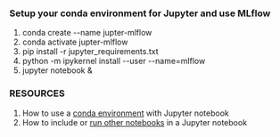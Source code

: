 ### Setup your conda environment for Jupyter and use MLflow
1. conda create --name jupter-mlflow
2. conda activate jupter-mlflow
3. pip install -r jupyter_requirements.txt
4. python -m ipykernel install --user --name=mlflow
4. jupyter notebook &

### RESOURCES

1. How to use a [conda environment](https://medium.com/@nrk25693/how-to-add-your-conda-environment-to-your-jupyter-notebook-in-just-4-steps-abeab8b8d084) with Jupyter notebook
2. How to include or [run other notebooks]( https://vispud.blogspot.com/2019/02/ipynb-import-another-ipynb-file.htm) in a Jupyter notebook
